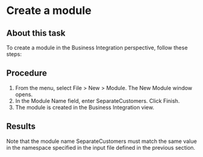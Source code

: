 <!-- image -->

# Create a module

## About this task

To create a module in the Business Integration perspective,
follow these steps:

## Procedure

1. From the menu, select File > New > Module.
The New Module window opens.
2. In the Module Name field, enter SeparateCustomers.
Click Finish.
3. The module is created in the Business Integration view.

## Results

Note that the module name SeparateCustomers must
match the same value in the namespace specified in the input file
defined in the previous section.